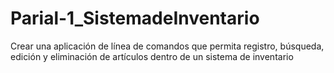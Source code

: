 # Parial-1_SistemadeInventario
Crear una aplicación de línea de comandos que permita registro, búsqueda, edición y eliminación de artículos dentro de un sistema de inventario
